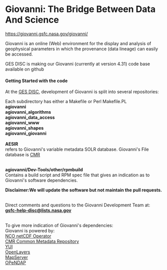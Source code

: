 # Giovanni:     The Bridge Between Data And Science 
https://giovanni.gsfc.nasa.gov/giovanni/

Giovanni is an online (Web) environment for the display and analysis of geophysical parameters in which the provenance (data lineage) can easily be accessed. 

GES DISC is making our Giovanni (currently at version 4.31)  code base available on github

<h4> Getting Started with the code </h4>
At the <a href="https://disc.gsfc.nasa.gov/">GES DISC</a>, development of Giovanni is split into several repositories:

Each subdirectory has either a Makefile or Perl Makefile.PL
<br/><b>agiovanni</b>
<br/><b>agiovanni_algorithms</b>
<br/><b>agiovanni_data_access</b>
<br/><b>agiovanni_www</b> 
<br/><b>agiovanni_shapes</b>
<br/><b> agiovanni_giovanni</b><br/>
<br/><b>AESIR</b><br/>refers to Giovanni's variable metadata SOLR database. Giovanni's File database is <a href="https://earthdata.nasa.gov/about/science-system-description/eosdis-components/common-metadata-repository">CMR</a>

<br/><b>agiovanni/Dev-Tools/other/rpmbuild</b><br/> Contains  a build script and RPM spec file that gives an indication as to Giovanni's software dependencies.


<b>Disclaimer:We will update the software but not maintain the pull requests.</b>

<br/>Direct comments and questions to the Giovanni Development Team at: <b>gsfc-help-disc@lists.nasa.gov</b>

<br/>To give more indication of Giovanni's dependencies:
<br/>Giovanni is powered by:
<br/><a href="http://nco.sourceforge.net/">NCO netCDF Operator</a>
<br/><a href="https://earthdata.nasa.gov/about/science-system-description/eosdis-components/common-metadata-repository">CMR Common Metadata Repository</a>
<br/><a href="http://developer.yahoo.com/yui/">YUI</a>
<br/><a href="http://openlayers.org/">OpenLayers</a>
<br/><a href="http://www.mapserver.org/ogc/">MapServer</a>
<br/><a href="http://opendap.org/">OPeNDAP</a>





